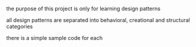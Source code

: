 the purpose of this project is only for learning design patterns

all design patterns are separated into behavioral, creational and structural categories

there is a simple sample code for each
